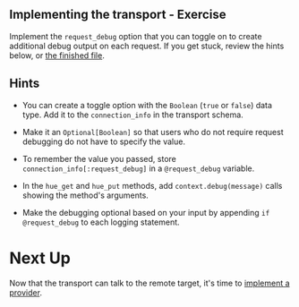 ## Implementing the transport - Exercise

Implement the `request_debug` option that you can toggle on to create additional debug output on each request. If you get stuck, review the hints below, or [the finished file](TODO).

## Hints

* You can create a toggle option with the `Boolean` (`true` or `false`) data type. Add it to the `connection_info` in the transport schema.

* Make it an `Optional[Boolean]` so that users who do not require request debugging do not have to specify the value.

* To remember the value you passed, store `connection_info[:request_debug]` in a `@request_debug` variable.

* In the `hue_get` and `hue_put` methods, add `context.debug(message)` calls showing the method's arguments.

* Make the debugging optional based on your input by appending `if @request_debug` to each logging statement.

# Next Up

Now that the transport can talk to the remote target, it's time to [implement a provider](./06-implementing-the-provider.md).
